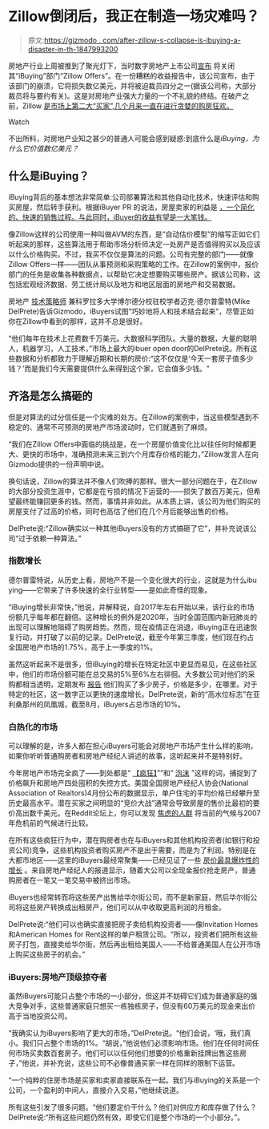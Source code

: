 # Zillow倒闭后，我正在制造一场灾难吗？

> 原文:[https://gizmodo . com/after-zillow-s-collapse-is-ibuying-a-disaster-in-th-1847993200](https://gizmodo.com/after-zillow-s-collapse-is-ibuying-a-catastrophe-in-th-1847993200)

房地产行业上周被推到了聚光灯下，当时数字房地产上市公司[宣布](https://gizmodo.com/zillow-quits-home-flipping-business-laying-off-25-of-1847985910) 将关闭其“iBuying”部门“Zillow Offers”。在一份糟糕的收益报告中，该公司宣布，由于该部门的崩溃，它将损失数亿美元，并将被迫裁员四分之一(据该公司称，大部分裁员将与要约有关)。这是对房地产业强大力量的一个不礼貌的终结。在破产之前，Zillow [是市场上第二大“买家”,几个月来一直在进行贪婪的购房狂欢。](https://www.latimes.com/business/story/2021-11-03/ibuyers-zillow-opendoor-home-sales-southern-california-housing-institutional-investors)

Watch

不出所料，对房地产业知之甚少的普通人可能会感到疑惑:到底什么是*iBuying，为什么它价值数亿美元？*

## 什么是iBuying？

iBuying背后的基本想法非常简单:公司部署算法和其他自动化技术，快速评估和购买房屋，然后转手获利。根据iBuyer PR 的说法，房屋卖家的利益是 [，一个简化的、快速的销售过程。与此同时，iBuyer的收益有望是一大笔钱。](https://www.opendoor.com/w/guides/what-is-an-ibuyer)

像Zillow这样的公司使用一种叫做AVM的东西，是“自动估价模型”的缩写正如它们听起来的那样，这些算法用于帮助市场分析师决定一处房产是否值得购买以及应该以什么价格购买。不过，我买不仅仅是算法的问题。公司有完整的部门——就像Zillow Offers一样——团队从事预测和采购策略的工作。在Zillow的案例中，报价部门的任务是收集各种数据点，以帮助它决定想要购买哪些房产。据该公司称，这包括宏观经济数据、劳工统计局以及地方和地区层面的房地产和交易数据。

房地产 [技术策略师](https://www.mikedp.com/publications) 兼科罗拉多大学博尔德分校驻校学者迈克·德尔普雷特(Mike DelPrete)告诉Gizmodo，iBuyers试图“巧妙地将人和技术结合起来”，尽管正如你在Zillow中看到的那样，这并不总是很好。

“他们每年在技术上花费数千万美元。大数据科学团队。大量的数据，大量的聪明人，机器学习，人工技术，”市场上最大的ibuer open door的DelPrete说。所有这些数据和分析都致力于理解近期和长期的房价:“这不仅仅是‘今天一套房子值多少钱？’而是我们今天需要提供什么来得到这个家，它会值多少钱。"

## 齐洛是怎么搞砸的

但是对算法的过分信任是一个灾难的处方。在Zillow的案例中，当这些模型遇到不稳定的、通常不可预测的房地产市场波动时，它们就遇到了麻烦。

“我们在Zillow Offers中面临的挑战是，在一个房屋价值变化比以往任何时候都更大、更快的市场中，准确预测未来三到六个月库存价格的能力，”Zillow发言人在向Gizmodo提供的一份声明中说。

换句话说，Zillow的算法并不像人们吹捧的那样。很大一部分问题在于，在Zillow的大部分投资生涯中，它都是在亏损的情况下运营的——损失了数百万美元，但希望最终能赚回更多的钱。然而，事情并非如此。从本质上讲，该公司为他们购买的房屋支付了过高的价格，同时也高估了他们在几个月后能够出售的价格。

DelPrete说:“Zillow确实以一种其他iBuyers没有的方式搞砸了它”，并补充说该公司“过于依赖一种算法。”

### **指数增长**

德尔普雷特说，从历史上看，房地产不是一个变化很大的行业，这就是为什么ibu ying——它带来了许多快速的全行业转型——是如此奇怪的现象。

“iBuying增长非常快，”他说，并解释说，自2017年左右开始以来，该行业的市场份额几乎每年都在翻倍。这种增长的例外是2020年，当时全国范围内新冠肺炎的出现可以理解地阻碍了购房趋势。然而，现在疫情正在消退，iBuying正在迅速恢复行动，并打破了以前的记录。DelPrete说，截至今年第三季度，他们现在约占全国房地产市场的1.75%，高于上一季度的1%。

虽然这听起来不是很多，但iBuying的增长在特定社区中更显而易见，在这些社区中，他们的市场份额可能在总交易的5%至6%左右徘徊。大多数公司对他们的采购都相当透明，定期发布 [报告](https://www.redfin.com/news/ibuyer-real-estate-q3-2019/) 他们购买了多少房子，价格是多少，在哪里。对于特定的社区，这一数字正以更快的速度增长。DelPrete说，新的“高水位标志”在亚利桑那州的凤凰城，截至8月，iBuyers占总市场的10%。

### 白热化的市场

可以理解的是，许多人都在担心iBuyers可能会对房地产市场产生什么样的影响，如果你听听普通购房者和房地产经纪人讲述的故事，这听起来并不是特别好。

今年房地产市场完全疯了——到处都是“ [【疯狂】](https://www.marketwatch.com/story/the-housing-market-is-so-crazy-this-600-000-horror-is-drawing-multiple-cash-offers-11624037045)””和“ [泡沫](https://www.ft.com/content/bc521dda-023e-48e0-8e63-5718ac77289c) ”这样的词，捕捉到了价格飙升和房地产四处囤积的失控方式。美国全国房地产经纪人协会(National Association of Realtors)4月份公布的数据显示，单户住宅的平均价格已经攀升至历史最高水平。潜在买家之间明显的“竞价大战”通常会导致房屋的售价比最初的要价高出数千美元。在Reddit论坛上，你可以发现 [焦虑的人群](https://www.reddit.com/r/RealEstate/comments/m0ormm/this_housing_market_is_insane_and_unsustainable/) 将当前的气候与2007年危机前的气候进行比较。

在所有这些疯狂行为中，潜在购房者也在与iBuyers和其他机构投资者(如银行和投资公司)竞争，这些机构投资者购买房产不是出于需要，而是为了利润。特别是在大都市地区——这里的iBuyers最经常聚集——已经见证了一些 [房价最具爆炸性的增长](https://www.nar.realtor/blogs/economists-outlook/single-family-home-prices-rose-in-99-of-183-metro-areas-in-2021-q2) 。来自房地产经纪人的报道显示，随着大公司以全现金报价抢走房产，普通购房者在一笔又一笔交易中被挤出市场。

iBuyers也经常转而将这些房产出售给华尔街公司，而不是新家庭，然后华尔街公司将这些房产转换成出租房产，他们可以从中收取更高利润的月租金。

DelPrete说:“他们可以也确实直接把房子卖给机构投资者——像Invitation Homes和American Homes for Rent这样的单户租赁公司。“所以，投资者们把所有这些房子打包，直接卖给华尔街，然后再出租给美国人——不给普通美国人在公开市场上购买这些房子的机会。”

### iBuyers:房地产顶级掠夺者

虽然iBuyers可能只占整个市场的一小部分，但这并不妨碍它们成为普通家庭的强大竞争对手，这些普通家庭只想买一栋独栋房子，但没有60万美元的现金来出价高于当地投资公司。

“我确实认为iBuyers影响了更大的市场，”DelPrete说。“他们会说，‘哦，我们真小。我们只占整个市场的1%。“胡说，”他说他们必须影响市场。他们在任何时间任何市场买卖数百套房子。他们可以以任何他们想要的价格重新挂牌出售这些房子，”他说，并补充说，这些公司不必像普通买家一样在同样的限制下运营。

“一个纯粹的住房市场是买家和卖家直接联系在一起。我们与iBuying的关系是一个公司，一个盈利的中间人，直接介入交易，”他继续说道。

所有这些引发了很多问题。“他们要定价干什么？他们对供应方和库存做了什么？DelPrete说:“所有这些问题仍然有效，即使它们是整个市场的一个小部分。”。